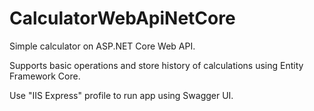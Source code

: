 # CalculatorWebApiNetCore
Simple calculator on ASP.NET Core Web API. 

Supports basic operations and store history of calculations using Entity Framework Core.

Use "IIS Express" profile to run app using Swagger UI.
